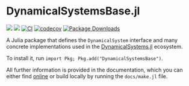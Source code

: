 # DynamicalSystemsBase.jl

[![](https://img.shields.io/badge/docs-dev-blue.svg)](https://JuliaDynamics.github.io/DynamicalSystemsBase.jl/dev)
[![](https://img.shields.io/badge/DOI-10.1007/978-3-030-91032-7-purple)](https://link.springer.com/book/10.1007/978-3-030-91032-7)
[![CI](https://github.com/JuliaDynamics/DynamicalSystemsBase.jl/workflows/CI/badge.svg)](https://github.com/JuliaDynamics/DynamicalSystemsBase.jl/actions?query=workflow%3ACI)
[![codecov](https://codecov.io/gh/JuliaDynamics/DynamicalSystemsBase.jl/branch/main/graph/badge.svg)](https://codecov.io/gh/JuliaDynamics/DynamicalSystemsBase.jl)
[![Package Downloads](https://shields.io/endpoint?url=https://pkgs.genieframework.com/api/v1/badge/DynamicalSystemsBase)](https://pkgs.genieframework.com?packages=DynamicalSystemsBase)

A Julia package that defines the `DynamicalSystem` interface and many concrete implementations used in the [DynamicalSystems.jl](https://juliadynamics.github.io/DynamicalSystems.jl/dev/) ecosystem.

To install it, run `import Pkg; Pkg.add("DynamicalSystemsBase")`.

All further information is provided in the documentation, which you can either find [online](https://juliadynamics.github.io/DynamicalSystemsBase.jl/dev/) or build locally by running the `docs/make.jl` file.
